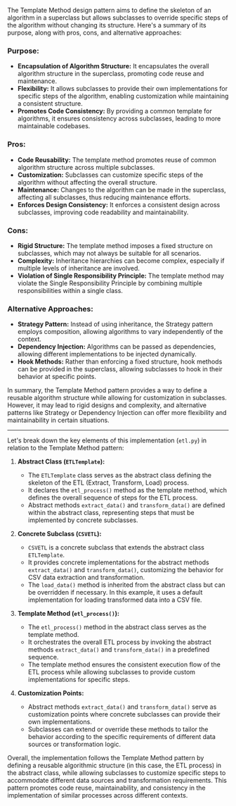 The Template Method design pattern aims to define the skeleton of an algorithm in a superclass but allows subclasses to override specific steps of the algorithm without changing its structure. Here's a summary of its purpose, along with pros, cons, and alternative approaches:

### Purpose:

- **Encapsulation of Algorithm Structure:** It encapsulates the overall algorithm structure in the superclass, promoting code reuse and maintenance.
- **Flexibility:** It allows subclasses to provide their own implementations for specific steps of the algorithm, enabling customization while maintaining a consistent structure.
- **Promotes Code Consistency:** By providing a common template for algorithms, it ensures consistency across subclasses, leading to more maintainable codebases.

### Pros:

- **Code Reusability:** The template method promotes reuse of common algorithm structure across multiple subclasses.
- **Customization:** Subclasses can customize specific steps of the algorithm without affecting the overall structure.
- **Maintenance:** Changes to the algorithm can be made in the superclass, affecting all subclasses, thus reducing maintenance efforts.
- **Enforces Design Consistency:** It enforces a consistent design across subclasses, improving code readability and maintainability.

### Cons:

- **Rigid Structure:** The template method imposes a fixed structure on subclasses, which may not always be suitable for all scenarios.
- **Complexity:** Inheritance hierarchies can become complex, especially if multiple levels of inheritance are involved.
- **Violation of Single Responsibility Principle:** The template method may violate the Single Responsibility Principle by combining multiple responsibilities within a single class.

### Alternative Approaches:

- **Strategy Pattern:** Instead of using inheritance, the Strategy pattern employs composition, allowing algorithms to vary independently of the context.
- **Dependency Injection:** Algorithms can be passed as dependencies, allowing different implementations to be injected dynamically.
- **Hook Methods:** Rather than enforcing a fixed structure, hook methods can be provided in the superclass, allowing subclasses to hook in their behavior at specific points.

In summary, the Template Method pattern provides a way to define a reusable algorithm structure while allowing for customization in subclasses. However, it may lead to rigid designs and complexity, and alternative patterns like Strategy or Dependency Injection can offer more flexibility and maintainability in certain situations.

---

Let's break down the key elements of this implementation (`etl.py`) in relation to the Template Method pattern:

1. **Abstract Class (`ETLTemplate`):**
   - The `ETLTemplate` class serves as the abstract class defining the skeleton of the ETL (Extract, Transform, Load) process.
   - It declares the `etl_process()` method as the template method, which defines the overall sequence of steps for the ETL process.
   - Abstract methods `extract_data()` and `transform_data()` are defined within the abstract class, representing steps that must be implemented by concrete subclasses.

2. **Concrete Subclass (`CSVETL`):**
   - `CSVETL` is a concrete subclass that extends the abstract class `ETLTemplate`.
   - It provides concrete implementations for the abstract methods `extract_data()` and `transform_data()`, customizing the behavior for CSV data extraction and transformation.
   - The `load_data()` method is inherited from the abstract class but can be overridden if necessary. In this example, it uses a default implementation for loading transformed data into a CSV file.

3. **Template Method (`etl_process()`):**
   - The `etl_process()` method in the abstract class serves as the template method.
   - It orchestrates the overall ETL process by invoking the abstract methods `extract_data()` and `transform_data()` in a predefined sequence.
   - The template method ensures the consistent execution flow of the ETL process while allowing subclasses to provide custom implementations for specific steps.

4. **Customization Points:**
   - Abstract methods `extract_data()` and `transform_data()` serve as customization points where concrete subclasses can provide their own implementations.
   - Subclasses can extend or override these methods to tailor the behavior according to the specific requirements of different data sources or transformation logic.

Overall, the implementation follows the Template Method pattern by defining a reusable algorithmic structure (in this case, the ETL process) in the abstract class, while allowing subclasses to customize specific steps to accommodate different data sources and transformation requirements. This pattern promotes code reuse, maintainability, and consistency in the implementation of similar processes across different contexts.